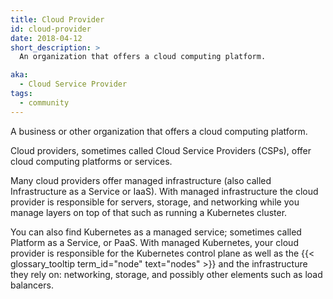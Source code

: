 ```yaml
---
title: Cloud Provider
id: cloud-provider
date: 2018-04-12
short_description: >
  An organization that offers a cloud computing platform.

aka:
  - Cloud Service Provider
tags:
  - community
---
```


A business or other organization that offers a cloud computing platform.

<!--more-->

Cloud providers, sometimes called Cloud Service Providers (CSPs), offer
cloud computing platforms or services.

Many cloud providers offer managed infrastructure (also called
Infrastructure as a Service or IaaS).
With managed infrastructure the cloud provider is responsible for
servers, storage, and networking while you manage layers on top of that
such as running a Kubernetes cluster.

You can also find Kubernetes as a managed service; sometimes called
Platform as a Service, or PaaS. With managed Kubernetes, your
cloud provider is responsible for the Kubernetes control plane as well
as the {{< glossary_tooltip term_id="node" text="nodes" >}} and the
infrastructure they rely on: networking, storage, and possibly other
elements such as load balancers.
